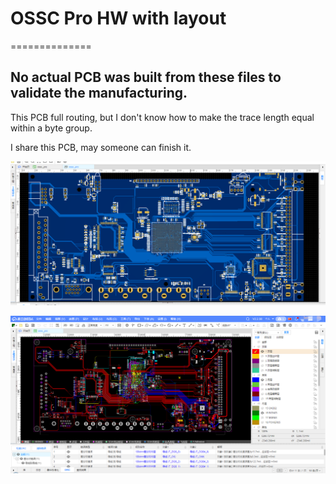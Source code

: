 # OSSC Pro HW with layout
==============

## No actual PCB was built from these files to validate the manufacturing.


This PCB full routing, but I don't know how to make the trace length equal within a byte group.

I share this PCB, may someone can finish it.

![v00-1.png](v00-1.png)

![v00-2.png](v00-2.png)

